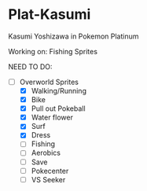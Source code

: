 # Plat-Kasumi
Kasumi Yoshizawa in Pokemon Platinum

Working on: Fishing Sprites

NEED TO DO:
- [ ] Overworld Sprites
  - [x] Walking/Running
  - [x] Bike
  - [x] Pull out Pokeball
  - [x] Water flower
  - [x] Surf
  - [x] Dress
  - [ ] Fishing
  - [ ] Aerobics
  - [ ] Save
  - [ ] Pokecenter
  - [ ] VS Seeker
